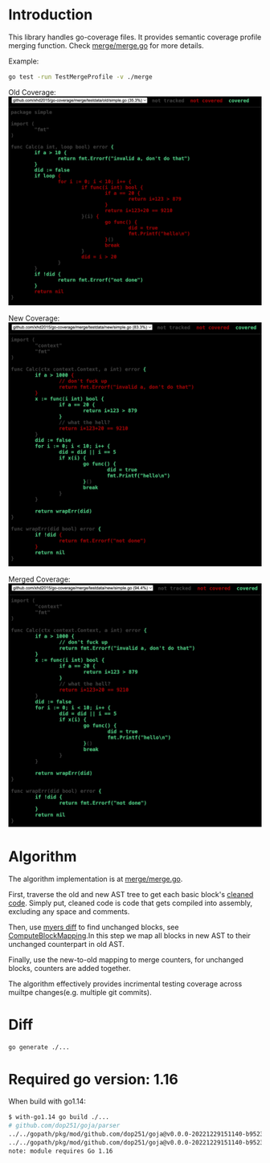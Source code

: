 # Introduction

This library handles go-coverage files.
It provides semantic coverage profile merging function.
Check [merge/merge.go](merge/merge.go) for more details.

Example:

```bash
go test -run TestMergeProfile -v ./merge
```

Old Coverage:
![old](./img/go-coverage-old.jpg)

New Coverage:
![new](./img/go-coverage-new.jpg)

Merged Coverage:
![merged](./img/go-coverage-merged.jpg)

# Algorithm

The algorithm implementation is at [merge/merge.go](merge/merge.go).

First, traverse the old and new AST tree to get each basic block's [cleaned code](./code/clean.go). Simply put, cleaned code is code that gets compiled into assembly, excluding any space and comments.

Then, use [myers diff](./diff/myers/diff.go) to find unchanged blocks, see [ComputeBlockMapping](./diff/myers/map.go).In this step we map all blocks in new AST to their unchanged counterpart in old AST.

Finally, use the new-to-old mapping to merge counters, for unchanged blocks, counters are added together.

The algorithm effectively provides incrimental testing coverage across muiltpe changes(e.g. multiple git commits).

# Diff

```bash
go generate ./...
```

# Required go version: 1.16

When build with go1.14:

```bash
$ with-go1.14 go build ./...
# github.com/dop251/goja/parser
../../gopath/pkg/mod/github.com/dop251/goja@v0.0.0-20221229151140-b95230a9dbad/parser/parser.go:150:9: undefined: os.ReadFile
../../gopath/pkg/mod/github.com/dop251/goja@v0.0.0-20221229151140-b95230a9dbad/parser/statement.go:901:19: undefined: os.ReadFile
note: module requires Go 1.16
```
